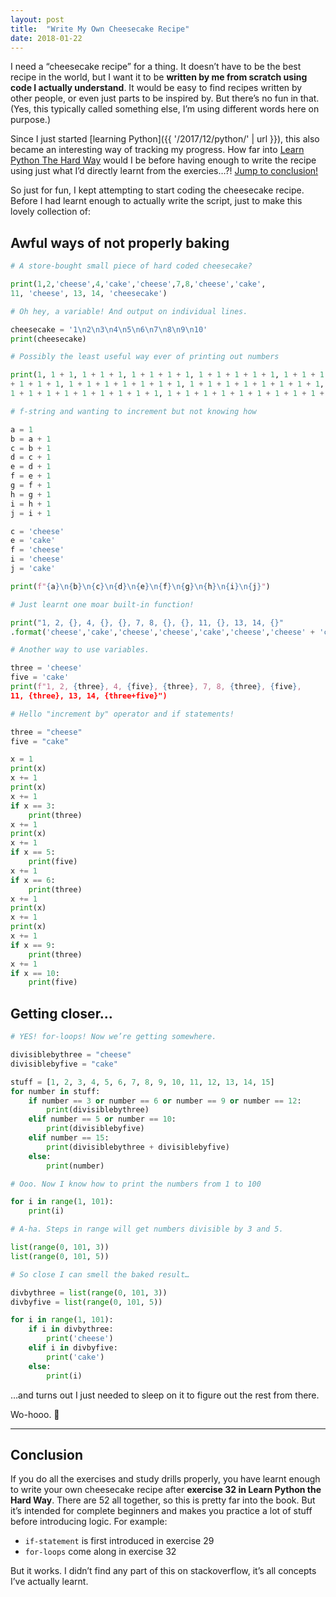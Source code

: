 ```yaml
---
layout: post
title:  "Write My Own Cheesecake Recipe"
date: 2018-01-22
---
```


I need a “cheesecake recipe” for a thing. It doesn’t have to be the best recipe in the world, but I want it to be **written by me from scratch using code I actually understand**. It would be easy to find recipes written by other people, or even just parts to be inspired by. But there’s no fun in that. (Yes, this typically called something else, I’m using different words here on purpose.)

Since I just started [learning Python]({{ '/2017/12/python/' | url }}), this also became an interesting way of tracking my progress. How far into [Learn Python The Hard Way](https://learncodethehardway.org/python/) would I be before having enough to write the recipe using just what I’d directly learnt from the exercies…?! [Jump to conclusion!](#conclusion)

So just for fun, I kept attempting to start coding the cheesecake recipe. Before I had learnt enough to actually write the script, just to make this lovely collection of:

## Awful ways of not properly baking

```python
# A store-bought small piece of hard coded cheesecake?

print(1,2,'cheese',4,'cake','cheese',7,8,'cheese','cake',
11, 'cheese', 13, 14, 'cheesecake')
```

```python
# Oh hey, a variable! And output on individual lines.

cheesecake = '1\n2\n3\n4\n5\n6\n7\n8\n9\n10'
print(cheesecake)
```

```python
# Possibly the least useful way ever of printing out numbers

print(1, 1 + 1, 1 + 1 + 1, 1 + 1 + 1 + 1, 1 + 1 + 1 + 1 + 1, 1 + 1 + 1
+ 1 + 1 + 1, 1 + 1 + 1 + 1 + 1 + 1 + 1, 1 + 1 + 1 + 1 + 1 + 1 + 1 + 1,
1 + 1 + 1 + 1 + 1 + 1 + 1 + 1 + 1, 1 + 1 + 1 + 1 + 1 + 1 + 1 + 1 + 1 + 1)
```

```python
# f-string and wanting to increment but not knowing how

a = 1
b = a + 1
c = b + 1
d = c + 1
e = d + 1
f = e + 1
g = f + 1
h = g + 1
i = h + 1
j = i + 1

c = 'cheese'
e = 'cake'
f = 'cheese'
i = 'cheese'
j = 'cake'

print(f"{a}\n{b}\n{c}\n{d}\n{e}\n{f}\n{g}\n{h}\n{i}\n{j}")
```

```python
# Just learnt one moar built-in function!

print("1, 2, {}, 4, {}, {}, 7, 8, {}, {}, 11, {}, 13, 14, {}"
.format('cheese','cake','cheese','cheese','cake','cheese','cheese' + 'cake'))
```

```python
# Another way to use variables.

three = 'cheese'
five = 'cake'
print(f"1, 2, {three}, 4, {five}, {three}, 7, 8, {three}, {five},
11, {three}, 13, 14, {three+five}")
```

```python
# Hello "increment by" operator and if statements!

three = "cheese"
five = "cake"

x = 1
print(x)
x += 1
print(x)
x += 1
if x == 3:
    print(three)
x += 1
print(x)
x += 1
if x == 5:
    print(five)
x += 1
if x == 6:
    print(three)
x += 1
print(x)
x += 1
print(x)
x += 1
if x == 9:
    print(three)
x += 1
if x == 10:
    print(five)
```

## Getting closer…

```python
# YES! for-loops! Now we’re getting somewhere.

divisiblebythree = "cheese"
divisiblebyfive = "cake"

stuff = [1, 2, 3, 4, 5, 6, 7, 8, 9, 10, 11, 12, 13, 14, 15]
for number in stuff:
    if number == 3 or number == 6 or number == 9 or number == 12:
        print(divisiblebythree)
    elif number == 5 or number == 10:
        print(divisiblebyfive)
    elif number == 15:
        print(divisiblebythree + divisiblebyfive)
    else:
        print(number)
```

```python
# Ooo. Now I know how to print the numbers from 1 to 100

for i in range(1, 101):
    print(i)
```

```python
# A-ha. Steps in range will get numbers divisible by 3 and 5.

list(range(0, 101, 3))
list(range(0, 101, 5))
```

```python
# So close I can smell the baked result…

divbythree = list(range(0, 101, 3))
divbyfive = list(range(0, 101, 5))

for i in range(1, 101):
    if i in divbythree:
        print('cheese')
    elif i in divbyfive:
        print('cake')
    else:
        print(i)
```

…and turns out I just needed to sleep on it to figure out the rest from there.

Wo-hooo. 🎉

---

## Conclusion

If you do all the exercises and study drills properly, you have learnt enough to write your own cheesecake recipe after **exercise 32 in Learn Python the Hard Way**. There are 52 all together, so this is pretty far into the book. But it’s intended for complete beginners and makes you practice a lot of stuff before introducing logic. For example:
* `if-statement` is first introduced in exercise 29
* `for-loops` come along in exercise 32

But it works. I didn’t find any part of this on stackoverflow, it’s all concepts I’ve actually learnt.
